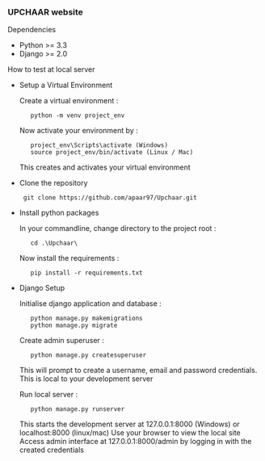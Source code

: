 ### UPCHAAR website

Dependencies

*	Python >= 3.3
*	Django >= 2.0

How to test at local server

   * Setup a Virtual Environment

        Create a virtual environment <env name>:

            python -m venv project_env	

        Now activate your environment by :

            project_env\Scripts\activate (Windows)
            source project_env/bin/activate (Linux / Mac)

      This creates and activates your virtual environment

   * Clone the repository

          git clone https://github.com/apaar97/Upchaar.git

   * Install python packages

        In your commandline, change directory to the project root :

            cd .\Upchaar\

        Now install the requirements :

            pip install -r requirements.txt

   * Django Setup

        Initialise django application and database :

            python manage.py makemigrations
            python manage.py migrate

        Create admin superuser :

            python manage.py createsuperuser

        This will prompt to create a username, email and password credentials. This is local to your development server

        Run local server :

            python manage.py runserver

      This starts the development server at 127.0.0.1:8000 (Windows) or localhost:8000 (linux/mac)
      Use your browser to view the local site
      Access admin interface at 127.0.0.1:8000/admin by logging in with the created credentials
